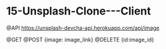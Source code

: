 # 15-Unsplash-Clone---Client

@API https://unsplash-devcha-api.herokuapp.com/api/image

@GET
@POST {image: image_link}
@DELETE {id:image_id}
